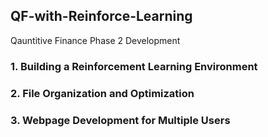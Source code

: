 ## QF-with-Reinforce-Learning

Qauntitive Finance Phase 2 Development

### 1. Building a Reinforcement Learning Environment

### 2. File Organization and Optimization

### 3. Webpage Development for Multiple Users
